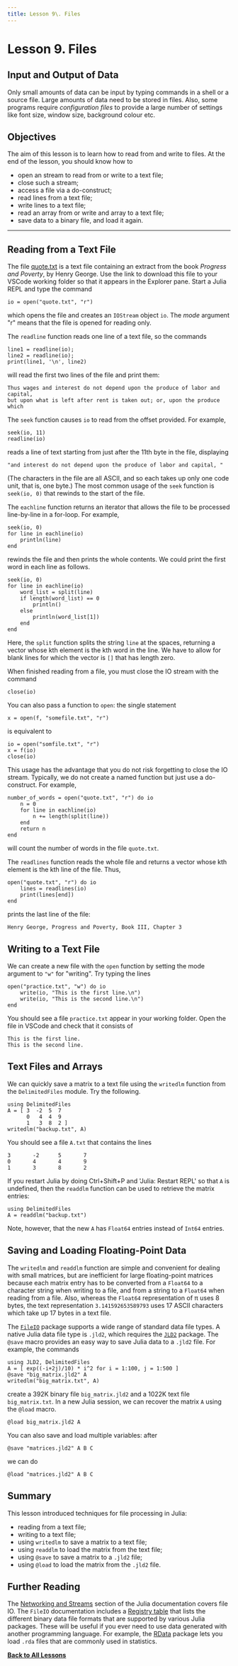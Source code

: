 ```yaml
---
title: Lesson 9\. Files
---
```


# Lesson 9. Files

## Input and Output of Data

Only small amounts of data can be input by typing commands in a shell or a
source file.  Large amounts of data need to be stored in files.  Also, some
programs require *configuration files* to provide a large number of 
settings like font size, window size, background colour etc.

## Objectives

The aim of this lesson is to learn how to read from and write to files.
At the end of the lesson, you should know how to

* open an stream to read from or write to a text file;
* close such a stream;
* access a file via a do-construct;
* read lines from a text file;
* write lines to a text file;
* read an array from or write and array to a text file;
* save data to a binary file, and load it again.

* * *

## Reading from a Text File

The file [quote.txt](../downloads/quote.txt) is a text file containing an 
extract from the book *Progress and Poverty*, by Henry George.  Use the
link to download this file to your VSCode working folder so that it appears 
in the Explorer pane.  Start a Julia REPL and type the command
```
io = open("quote.txt", "r")
```
which opens the file and creates an `IOStream` object `io`.  The *mode*
argument "r" means that the file is opened for reading only.

The `readline` function reads one line of a text file, so the commands
```
line1 = readline(io);
line2 = readline(io);
print(line1, '\n', line2)
```
will read the first two lines of the file and print them:
```
Thus wages and interest do not depend upon the produce of labor and capital, 
but upon what is left after rent is taken out; or, upon the produce which
```

The `seek` function causes `io` to read from the offset provided.  For example,
```
seek(io, 11)
readline(io)
```
reads a line of text starting from just after the 11th byte in the file,
displaying
```
"and interest do not depend upon the produce of labor and capital, "
```
(The characters in the file are all ASCII, and so each takes up only one
code unit, that is, one byte.)  The most common usage of the `seek` function
is `seek(io, 0)` that rewinds to the start of the file.

The `eachline` function returns an iterator that allows the file to be 
processed line-by-line in a for-loop.  For example,
```
seek(io, 0)
for line in eachline(io)
    println(line)
end
```
rewinds the file and then prints the whole contents.  We could print the
first word in each line as follows.
```
seek(io, 0)
for line in eachline(io)
    word_list = split(line)
    if length(word_list) == 0
        println()
    else
        println(word_list[1])
    end
end
```
Here, the `split` function splits the string `line` at the spaces, returning
a vector whose kth element is the kth word in the line.  We have to allow
for blank lines for which the vector is `[]` that has length zero.

When finished reading from a file, you must close the IO stream with the 
command
```
close(io)
```
You can also pass a function to `open`: the single statement
```
x = open(f, "somefile.txt", "r")
```
is equivalent to
```
io = open("somfile.txt", "r")
x = f(io)
close(io)
```
This usage has the advantage that you do not risk forgetting to close the
IO stream.  Typically, we do not create a named function but just use a
do-construct.  For example,
```
number_of_words = open("quote.txt", "r") do io
    n = 0
    for line in eachline(io)
        n += length(split(line))
    end
    return n
end
```
will count the number of words in the file `quote.txt`.

The `readlines` function reads the whole file and returns a vector whose
kth element is the kth line of the file.  Thus,
```
open("quote.txt", "r") do io
    lines = readlines(io)
    print(lines[end])
end
```
prints the last line of the file:
```
Henry George, Progress and Poverty, Book III, Chapter 3
```

## Writing to a Text File

We can create a new file with the `open` function by setting the mode
argument to `"w"` for "writing".  Try typing the lines
```
open("practice.txt", "w") do io
    write(io, "This is the first line.\n")
    write(io, "This is the second line.\n")
end
```
You should see a file `practice.txt` appear in your working folder.  Open
the file in VSCode and check that it consists of
```
This is the first line.
This is the second line.
```

## Text Files and Arrays

We can quickly save a matrix to a text file using the `writedlm` function
from the `DelimitedFiles` module.  Try the following.
```
using DelimitedFiles
A = [ 3  -2  5  7
      0   4  4  9 
      1   3  8  2 ]
writedlm("backup.txt", A)
```
You should see a file `A.txt` that contains the lines
```
3       -2      5       7
0       4       4       9
1       3       8       2
```
If you restart Julia by doing Ctrl+Shift+P and 'Julia: Restart REPL' so 
that `A` is undefined, then the `readdlm` function can be used to retrieve
the matrix entries:
```
using DelimitedFiles
A = readdlm("backup.txt")
```
Note, however, that the new `A` has `Float64` entries instead of `Int64`
entries.

## Saving and Loading Floating-Point Data

The `writedlm` and `readdlm` function are simple and convenient for
dealing with small matrices, but are inefficient for large floating-point
matrices because each matrix entry has to be converted from a `Float64` to a
character string when writing to a file, and from a string to a `Float64` when
reading from a file.  Also, whereas the `Float64` representation of π uses 
8 bytes, the text representation `3.141592653589793` uses 17 ASCII 
characters which take up 17 bytes in a text file.

The [`FileIO`](https://juliaio.github.io/FileIO.jl/stable/) package supports 
a wide range of standard data file types.  A native Julia data file type
is `.jld2`, which requires the 
[`JLD2`](https://docs.juliahub.com/JLD2/O1EyT/0.1.13/) package.  The `@save`
macro provides an easy way to save Julia data to a `.jld2` file.  For
example, the commands
```
using JLD2, DelimitedFiles
A = [ exp((-i+2j)/10) * i^2 for i = 1:100, j = 1:500 ]
@save "big_matrix.jld2" A
writedlm("big_matrix.txt", A)
```
create a 392K binary file `big_matrix.jld2` and a 1022K text file 
`big_matrix.txt`.  In a new Julia session, we can recover the matrix `A`
using the `@load` macro.
```
@load big_matrix.jld2 A
```
You can also save and load multiple variables: after
```
@save "matrices.jld2" A B C
```
we can do
```
@load "matrices.jld2" A B C
```

## Summary

This lesson introduced techniques for file processing in Julia:

* reading from a text file;
* writing to a text file;
* using `writedlm` to save a matrix to a text file;
* using `readdlm` to load the matrix from the text file;
* using `@save` to save a matrix to a `.jld2` file;
* using `@load` to load the matrix from the `.jld2` file.

## Further Reading

The [Networking and Streams](https://docs.julialang.org/en/v1/manual/networking-and-streams/) section of the Julia documentation covers file IO.  The `FileIO`
documentation includes a 
[Registry table](https://juliaio.github.io/FileIO.jl/stable/registry/#Registry-table) that lists the different binary data file formats that are supported
by various Julia packages.  These will be useful if you ever need to use
data generated with another programming language.  For example, the
[RData](https://github.com/JuliaData/RData.jl) package lets you load `.rda`
files that are commonly used in statistics.

[**Back to All Lessons**](../index.html)
